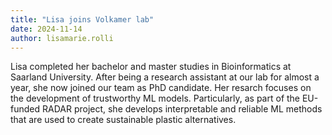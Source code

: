 ```yaml
---
title: "Lisa joins Volkamer lab"
date: 2024-11-14
author: lisamarie.rolli
---
```


Lisa completed her bachelor and master studies in Bioinformatics at Saarland University. After being a research assistant at our lab for almost a year, she now joined our team as PhD candidate. Her resarch focuses on the development of trustworthy ML models. Particularly, as part of the EU-funded RADAR project, she develops interpretable and reliable ML methods that are used to create sustainable plastic alternatives.